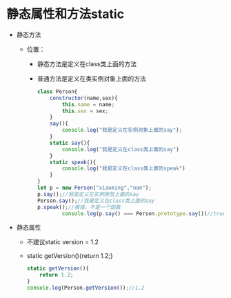 # 静态属性和方法static

* 静态方法
  
  * 位置：
  
    * 静态方法是定义在class类上面的方法
  
    * 普通方法是定义在类实例对象上面的方法
  
      ```js
      class Person{
          constructor(name,sex){
              this.name = name;
              this.sex = sex;
          }
          say(){
              console.log("我是定义在实例对象上面的say");
          }
          static say(){
              console.log("我是定义在class类上面的say")
          }
          static speak(){
              console.log("我是定义在class类上面的speak")
          }
      }
      let p = new Person("xiaoming","nan");
      p.say();//我是定义在实例原型上面的say
      Person.say();//我是定义在class类上面的say
      p.speak();//报错，不是一个函数
              console.log(p.say() === Person.prototype.say())//true
    
      ```
  
* 静态属性

  * 不建议static version = 1.2

  * static getVersion(){return 1.2;}

    ```js
    static getVersion(){
        return 1.2;
    }
    console.log(Person.getVersion());//1.2
    ```

    